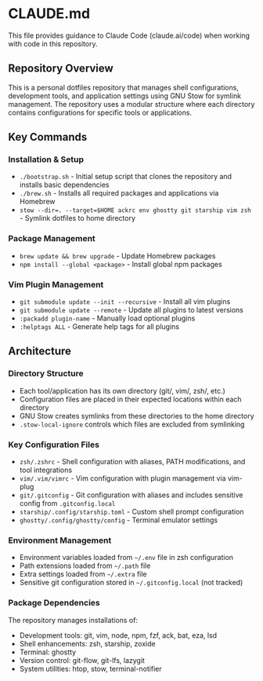 # CLAUDE.md

This file provides guidance to Claude Code (claude.ai/code) when working with code in this repository.

## Repository Overview

This is a personal dotfiles repository that manages shell configurations, development tools, and application settings using GNU Stow for symlink management. The repository uses a modular structure where each directory contains configurations for specific tools or applications.

## Key Commands

### Installation & Setup
- `./bootstrap.sh` - Initial setup script that clones the repository and installs basic dependencies
- `./brew.sh` - Installs all required packages and applications via Homebrew
- `stow --dir=. --target=$HOME ackrc env ghostty git starship vim zsh` - Symlink dotfiles to home directory

### Package Management
- `brew update && brew upgrade` - Update Homebrew packages
- `npm install --global <package>` - Install global npm packages

### Vim Plugin Management
- `git submodule update --init --recursive` - Install all vim plugins
- `git submodule update --remote` - Update all plugins to latest versions
- `:packadd plugin-name` - Manually load optional plugins
- `:helptags ALL` - Generate help tags for all plugins

## Architecture

### Directory Structure
- Each tool/application has its own directory (git/, vim/, zsh/, etc.)
- Configuration files are placed in their expected locations within each directory
- GNU Stow creates symlinks from these directories to the home directory
- `.stow-local-ignore` controls which files are excluded from symlinking

### Key Configuration Files
- `zsh/.zshrc` - Shell configuration with aliases, PATH modifications, and tool integrations
- `vim/.vim/vimrc` - Vim configuration with plugin management via vim-plug
- `git/.gitconfig` - Git configuration with aliases and includes sensitive config from `.gitconfig.local`
- `starship/.config/starship.toml` - Custom shell prompt configuration
- `ghostty/.config/ghostty/config` - Terminal emulator settings

### Environment Management
- Environment variables loaded from `~/.env` file in zsh configuration
- Path extensions loaded from `~/.path` file
- Extra settings loaded from `~/.extra` file
- Sensitive git configuration stored in `~/.gitconfig.local` (not tracked)

### Package Dependencies
The repository manages installations of:
- Development tools: git, vim, node, npm, fzf, ack, bat, eza, lsd
- Shell enhancements: zsh, starship, zoxide
- Terminal: ghostty
- Version control: git-flow, git-lfs, lazygit
- System utilities: htop, stow, terminal-notifier